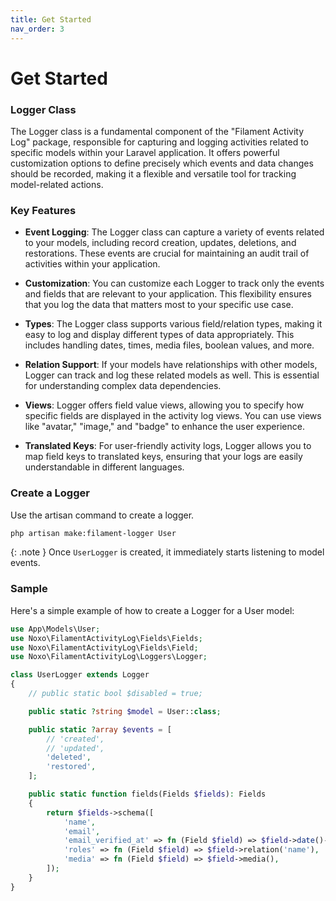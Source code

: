 ```yaml
---
title: Get Started
nav_order: 3
---
```


# Get Started

### Logger Class

The Logger class is a fundamental component of the "Filament Activity Log" package, responsible for capturing and logging activities related to specific models within your Laravel application. It offers powerful customization options to define precisely which events and data changes should be recorded, making it a flexible and versatile tool for tracking model-related actions.

### Key Features

- **Event Logging**: The Logger class can capture a variety of events related to your models, including record creation, updates, deletions, and restorations. These events are crucial for maintaining an audit trail of activities within your application.

- **Customization**: You can customize each Logger to track only the events and fields that are relevant to your application. This flexibility ensures that you log the data that matters most to your specific use case.

- **Types**: The Logger class supports various field/relation types, making it easy to log and display different types of data appropriately. This includes handling dates, times, media files, boolean values, and more.

- **Relation Support**: If your models have relationships with other models, Logger can track and log these related models as well. This is essential for understanding complex data dependencies.

- **Views**: Logger offers field value views, allowing you to specify how specific fields are displayed in the activity log views. You can use views like "avatar," "image," and "badge" to enhance the user experience.

- **Translated Keys**: For user-friendly activity logs, Logger allows you to map field keys to translated keys, ensuring that your logs are easily understandable in different languages.


### Create a Logger

Use the artisan command to create a logger.

```bash
php artisan make:filament-logger User
```

{: .note }
Once `UserLogger` is created, it immediately starts listening to model events.


### Sample

Here's a simple example of how to create a Logger for a User model:

```php
use App\Models\User;
use Noxo\FilamentActivityLog\Fields\Fields;
use Noxo\FilamentActivityLog\Fields\Field;
use Noxo\FilamentActivityLog\Loggers\Logger;

class UserLogger extends Logger
{
    // public static bool $disabled = true;

    public static ?string $model = User::class;

    public static ?array $events = [
        // 'created',
        // 'updated',
        'deleted',
        'restored',
    ];

    public static function fields(Fields $fields): Fields
    {
        return $fields->schema([
            'name',
            'email',
            'email_verified_at' => fn (Field $field) => $field->date()->badge(),
            'roles' => fn (Field $field) => $field->relation('name'),
            'media' => fn (Field $field) => $field->media(),
        ]);
    }
}
```

